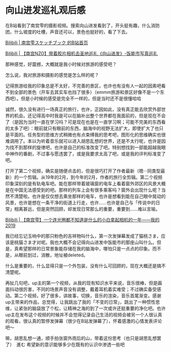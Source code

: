 # 向山进发巡礼观后感

在B站看到了南宫雫的摄影视频。搜索向山进发看到了，开头挺有趣，什么消防团，什么坡度的吐槽，声音还可以，景色也挺好的，看了下去。

[Bilibili | 南宫雫スケッチブック 的B站首页](https://space.bilibili.com/11029882)

[Bilibili | 【南宫NZO】带着胶片相机去圣地巡礼《向山进发》-饭能市写真巡礼](https://www.bilibili.com/video/BV14t411F7io?t=945)

那种感觉，好震撼，大概就是我小时候对旅游的感受吧？

怎么说，我对旅游和摄影的感觉是怎么样的呢？

记得旅游给我的印象总是不太好，不完善的景区，也许也有没有人一起的因素吧看不到全部的景色（开车去其实车也挡了很多）（emmm旅游和景区好像不是一个东西吧）。但是小时候的感受是完全不一样的，但是当时还不是很懂哈哈

诚然，很久没有进行一场真正的旅行，也许，正因如此，没有真正能去欣赏外部世界的机会。还记得高中时我是可以在脑补出整个世界都在我面前的，但是现在不会了（是因为当时一直在学习吗？可是现在也是在一直学习啊；可能不完美的东西看的太多了吧）：眼前就只有眼前的东西，脑海中的视野无法扩大，即使扩大了也只是平面的。任务型的思维方式稍微也有点束缚我的思考吧，图形化的思维确实也很难调用了。本以为听着音乐就可以进入胡思乱想的世界，还是不太行呢，也许是因为找不到那样的旋律吧，也许是自己的标准改变了吧。特别想找到一部能超越我眼中神作的番剧，不过事与愿违罢了，或是我要求太高了吧，或是我的评判标准变了吧。

打开了第二个视频，确实是随便点击的，但是很巧打开了作者最新（嗯···同类型最新）的一个剪辑。从19年的2月，到今年的2月，作者的旅行全剪辑。第二个视频印象深刻的是有轨电车吧。能在那样带着玻璃窗的电车上看着窗外郊区的风景大概是在中国无法感受到的吧。那样的列车上会有很多乘客吗？窗外会出现什么呢？当然不清楚啦。也许是仅仅想去乘坐那样的电车，也许是想看到能在自己眼中晃动的风景，也许是想在一条干净的街道上行走，也许……也许是自己与「传说中的日常」相离甚远，但是突然回顾，却发现日常那么的重要，重要到……难以言喻。

[Bilibili | 【南宫雫】一个连光圈都不知道是什么的小白拿起相机的一年——我的2019](https://www.bilibili.com/video/BV1w7411N7br)

我已经忘记玉响中的那只粉色的吉祥物叫什么，第一次发弹幕发成了猫桃さま，应该是桃猫さま才对呢。我也大概不会记得向山进发中饭能市的那座山叫什么。但是，真希望那样的日常景象能存储在我的脑海中，哪怕只是一点点的印象。而不是，从眼前划过，消散，地址被deleted。

什么是重要的，什么显得只是一个外包装，没有什么可回顾的，现在大概还是搞不清楚呢。

再扯几句吧，up主的第一个视频，从我的现有知识水平来说，音乐很棒，但是画面抖动很厉害，不同的场景声音没有调整，戴着耳机着实难受；不过确实备受感动。第二个视频，好了很多，讲故事，切换，音乐的渲染，音乐首尾渐变。感谢up主带来的作品，总觉得，让我跳出了我的「不变的日常」，跳出了一种惯性思维，让紧张的脑袋放了个松，让精神之海的到了一次或许还挺重要的净化吧。也许up主在发布这个视频的时候并不会觉得记录自己生活的视频会被另一个人很认真的观看，很认真的暂停发弹幕（很少在B站发弹幕了），怀着感激的心情发表评论吧～

嘛，胡思乱想一通，顺手拍张窗外雨后的山，带着这份思考（也只是胡思乱想罢了）　進む  希望新的意识能够多少在既有的认识中渗透一些吧
